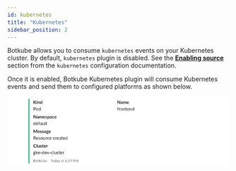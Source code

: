 ```yaml
---
id: kubernetes
title: "Kubernetes"
sidebar_position: 2
---
```


Botkube allows you to consume `kubernetes` events on your Kubernetes cluster. By default, `kubernetes` plugin is disabled. See the [**Enabling source**](../../configuration/source/kubernetes#enabling-plugin) section from the `kubernetes` configuration documentation.

Once it is enabled, Botkube Kubernetes plugin will consume Kubernetes events and send them to configured platforms as shown below.

![Pod Created](./assets/pod-created.png)

